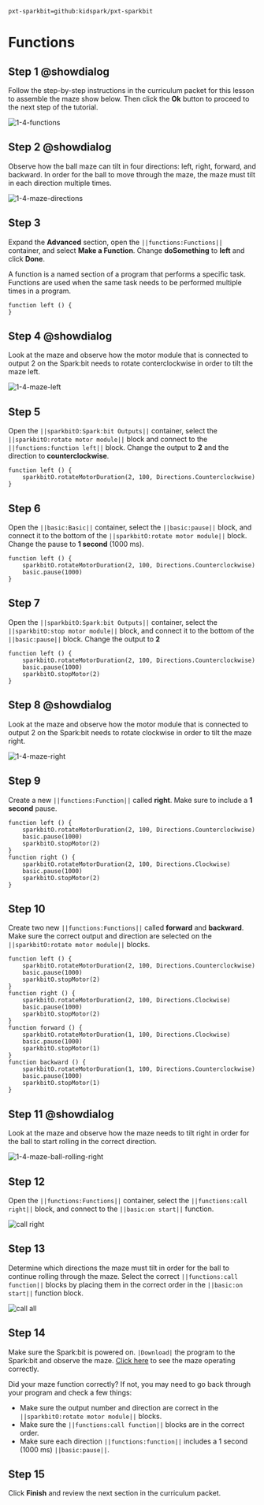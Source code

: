 ```package
pxt-sparkbit=github:kidspark/pxt-sparkbit
```

# Functions

## Step 1 @showdialog

Follow the step-by-step instructions in the curriculum packet for this lesson to assemble the maze show below. Then click the **Ok** button to proceed to the next step of the tutorial. 

![1-4-functions](https://raw.githubusercontent.com/KidSpark/tutorials/master/assets/1-4-functions.png)

## Step 2 @showdialog

Observe how the ball maze can tilt in four directions: left, right, forward, and backward. In order for the ball to move through the maze, the maze must tilt in each direction multiple times.

![1-4-maze-directions](https://raw.githubusercontent.com/KidSpark/tutorials/master/assets/1-4-maze-directions.png)

## Step 3

Expand the **Advanced** section, open the ``||functions:Functions||`` container, and select **Make a Function**. Change **doSomething** to **left** and click **Done**.

A function is a named section of a program that performs a specific task. Functions are used when the same task needs to be performed multiple times in a program.

```blocks
function left () {
}
```

## Step 4 @showdialog

Look at the maze and observe how the motor module that is connected to output 2 on the Spark:bit needs to rotate conterclockwise in order to tilt the maze left.

![1-4-maze-left](https://raw.githubusercontent.com/KidSpark/tutorials/master/assets/1-4-maze-left.png)

## Step 5

Open the ``||sparkbitO:Spark:bit Outputs||`` container, select the ``||sparkbitO:rotate motor module||`` block and connect to the ``||functions:function left||`` block. Change the output to **2** and the direction to **counterclockwise**.

```blocks
function left () {
    sparkbitO.rotateMotorDuration(2, 100, Directions.Counterclockwise)
}
```

## Step 6

Open the ``||basic:Basic||`` container, select the ``||basic:pause||`` block, and connect it to the bottom of the ``||sparkbitO:rotate motor module||`` block. Change the pause to **1 second** (1000 ms).

```blocks
function left () {
    sparkbitO.rotateMotorDuration(2, 100, Directions.Counterclockwise)
    basic.pause(1000)
}
```

## Step 7

Open the ``||sparkbitO:Spark:bit Outputs||`` container, select the ``||sparkbitO:stop motor module||`` block, and connect it to the bottom of the ``||basic:pause||`` block. Change the output to **2** 

```blocks
function left () {
    sparkbitO.rotateMotorDuration(2, 100, Directions.Counterclockwise)
    basic.pause(1000)
    sparkbitO.stopMotor(2)
}
```

## Step 8 @showdialog

Look at the maze and observe how the motor module that is connected to output 2 on the Spark:bit needs to rotate clockwise in order to tilt the maze right. 

![1-4-maze-right](https://raw.githubusercontent.com/KidSpark/tutorials/master/assets/1-4-maze-right.png)

## Step 9

Create a new ``||functions:Function||`` called **right**. Make sure to include a **1 second** pause.

```blocks
function left () {
    sparkbitO.rotateMotorDuration(2, 100, Directions.Counterclockwise)
    basic.pause(1000)
    sparkbitO.stopMotor(2)
}
function right () {
    sparkbitO.rotateMotorDuration(2, 100, Directions.Clockwise)
    basic.pause(1000)
    sparkbitO.stopMotor(2)
}
```

## Step 10

Create two new ``||functions:Functions||`` called **forward** and **backward**. Make sure the correct output and direction are selected on the ``||sparkbitO:rotate motor module||`` blocks.

```blocks
function left () {
    sparkbitO.rotateMotorDuration(2, 100, Directions.Counterclockwise)
    basic.pause(1000)
    sparkbitO.stopMotor(2)
}
function right () {
    sparkbitO.rotateMotorDuration(2, 100, Directions.Clockwise)
    basic.pause(1000)
    sparkbitO.stopMotor(2)
}
function forward () {
    sparkbitO.rotateMotorDuration(1, 100, Directions.Clockwise)
    basic.pause(1000)
    sparkbitO.stopMotor(1)
}
function backward () {
    sparkbitO.rotateMotorDuration(1, 100, Directions.Counterclockwise)
    basic.pause(1000)
    sparkbitO.stopMotor(1)
}
```

## Step 11 @showdialog

Look at the maze and observe how the maze needs to tilt right in order for the ball to start rolling in the correct direction. 

![1-4-maze-ball-rolling-right](https://raw.githubusercontent.com/KidSpark/tutorials/master/assets/1-4-maze-ball-rolling-right.png)

## Step 12

Open the ``||functions:Functions||`` container, select the ``||functions:call right||`` block, and connect to the ``||basic:on start||`` function.

![call right](https://raw.githubusercontent.com/KidSpark/tutorials/master/assets/1-4-call-right.png)

## Step 13

Determine which directions the maze must tilt in order for the ball to continue rolling through the maze. Select the correct ``||functions:call function||`` blocks by placing them in the correct order in the ``||basic:on start||`` function block.

![call all](https://raw.githubusercontent.com/KidSpark/tutorials/master/assets/1-4-call-all.png)


## Step 14

Make sure the Spark:bit is powered on. ``|Download|`` the program to the Spark:bit and observe the maze. [Click here](https://youtu.be/9f59YnOa0U4) to see the maze operating correctly.

Did your maze function correctly? If not, you may need to go back through your program and check a few things:
* Make sure the output number and direction are correct in the ``||sparkbitO:rotate motor module||`` blocks.
* Make sure the ``||functions:call function||`` blocks are in the correct order. 
* Make sure each direction ``||functions:function||`` includes a 1 second (1000 ms) ``||basic:pause||``.

## Step 15

Click **Finish** and review the next section in the curriculum packet.